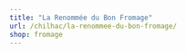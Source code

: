 ```yaml
---
title: "La Renommée du Bon Fromage"
url: /chilhac/la-renommee-du-bon-fromage/
shop: fromage
---
```

